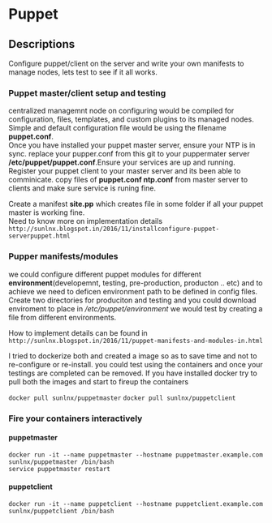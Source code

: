 # Puppet

## Descriptions
Configure puppet/client on the server and write your own manifests to manage nodes, lets test to see if it all works. 

### Puppet master/client setup and testing 
centralized managemnt node on configuring would be compiled for configuration, files, templates,
and custom plugins to its managed nodes. Simple and default configuration file would be using the filename **puppet.conf**.  
Once you have installed your puppet master server, ensure your NTP is in sync. replace your pupper.conf from this git to your puppermater server **/etc/puppet/puppet.conf**.Ensure your services are up and running. Register your puppet client to your master server and its been able to comminicate. copy files of **puppet.conf ntp.conf** from master server to clients and make sure service is runing fine.  

Create a manifest **site.pp** which creates file in some folder if all your puppet master is working fine.  
Need to know more on implementation details ```http://sunlnx.blogspot.in/2016/11/installconfigure-puppet-serverpuppet.html```


### Pupper manifests/modules
we could configure different puppet modules for different **environment**(developemnt, testing, pre-production, producton .. etc) and to achieve we need to deficen environment path to be defined in config files. Create two directories for produciton and testing and you could download enviroment to place in */etc/puppet/environment* we would test by creating a file from different environments. 

How to implement details can be found in ```http://sunlnx.blogspot.in/2016/11/puppet-manifests-and-modules-in.html```  

I tried to dockerize both and created a image so as to save time and not to re-configure or re-install. you could test using the containers and once your testings are completed can be removed. If you have installed docker try to pull both the images and start to fireup the containers  

```docker pull sunlnx/puppetmaster```
```docker pull sunlnx/puppetclient```  

### Fire your containers interactively    

#### puppetmaster  
```docker run -it --name puppetmaster --hostname puppetmaster.example.com sunlnx/puppetmaster /bin/bash```  
```service puppetmaster restart```  

#### puppetclient  
```docker run -it --name puppetclient --hostname puppetclient.example.com sunlnx/puppetclient /bin/bash```
